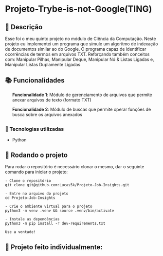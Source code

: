 # Projeto-Trybe-is-not-Google(TING)

## :memo: Descrição
<p>Esse foi o meu quinto projeto no módulo de Ciência da Computação. Neste projeto eu implementei um programa que simule um algoritmo de indexação de documentos similar ao do Google. O programa capaz de identificar ocorrências de termos em arquivos TXT. Reforçando também conceitos com: Manipular Pilhas, Manipular Deque, Manipular Nó & Listas Ligadas e, Manipular Listas Duplamente Ligadas</p>

## :books: Funcionalidades
<ol><b>Funcionalidade 1</b>: Módulo de gerenciamento de arquivos que permite anexar arquivos de texto (formato TXT)</ol>
<ol><b>Funcionalidade 2</b>: Módulo de buscas que permite operar funções de busca sobre os arquivos anexados</ol>

## <h3>:wrench: Tecnologias utilizadas</h3>
* Python

## :rocket: Rodando o projeto
Para rodar o repositório é necessário clonar o mesmo, dar o seguinte comando para iniciar o projeto:
```
- Clone o repositório
git clone git@github.com:Lucas5k/Projeto-Job-Insights.git

- Entre no arquivo do projeto
cd Projeto-Job-Insights

- Crie o ambiente virtual para o projeto
python3 -m venv .venv && source .venv/bin/activate

- Instale as dependências
python3 -m pip install -r dev-requirements.txt

Use a vontade!

```
<!-- ## :soon: Implementação futura
* O que será implementado na próxima sprint? -->

## :handshake: Projeto feito individualmente:

<!-- ## :dart: Status do projeto -->
